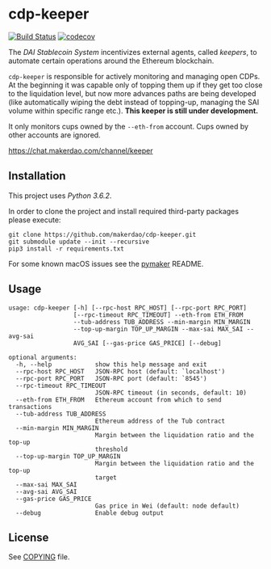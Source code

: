 # cdp-keeper

[![Build Status](https://travis-ci.org/makerdao/cdp-keeper.svg?branch=master)](https://travis-ci.org/makerdao/cdp-keeper)
[![codecov](https://codecov.io/gh/makerdao/cdp-keeper/branch/master/graph/badge.svg)](https://codecov.io/gh/makerdao/cdp-keeper)

The _DAI Stablecoin System_ incentivizes external agents, called _keepers_,
to automate certain operations around the Ethereum blockchain.

`cdp-keeper` is responsible for actively monitoring and managing open CDPs.
At the beginning it was capable only of topping them up if they get too close
to the liquidation level, but now more advances paths are being developed
(like automatically wiping the debt instead of topping-up, managing the SAI
volume within specific range etc.). **This keeper is still under development.**

It only monitors cups owned by the `--eth-from` account. Cups owned by other
accounts are ignored.

<https://chat.makerdao.com/channel/keeper>

## Installation

This project uses *Python 3.6.2*.

In order to clone the project and install required third-party packages please execute:
```
git clone https://github.com/makerdao/cdp-keeper.git
git submodule update --init --recursive
pip3 install -r requirements.txt
```

For some known macOS issues see the [pymaker](https://github.com/makerdao/pymaker) README.

## Usage

```
usage: cdp-keeper [-h] [--rpc-host RPC_HOST] [--rpc-port RPC_PORT]
                  [--rpc-timeout RPC_TIMEOUT] --eth-from ETH_FROM
                  --tub-address TUB_ADDRESS --min-margin MIN_MARGIN
                  --top-up-margin TOP_UP_MARGIN --max-sai MAX_SAI --avg-sai
                  AVG_SAI [--gas-price GAS_PRICE] [--debug]

optional arguments:
  -h, --help            show this help message and exit
  --rpc-host RPC_HOST   JSON-RPC host (default: `localhost')
  --rpc-port RPC_PORT   JSON-RPC port (default: `8545')
  --rpc-timeout RPC_TIMEOUT
                        JSON-RPC timeout (in seconds, default: 10)
  --eth-from ETH_FROM   Ethereum account from which to send transactions
  --tub-address TUB_ADDRESS
                        Ethereum address of the Tub contract
  --min-margin MIN_MARGIN
                        Margin between the liquidation ratio and the top-up
                        threshold
  --top-up-margin TOP_UP_MARGIN
                        Margin between the liquidation ratio and the top-up
                        target
  --max-sai MAX_SAI
  --avg-sai AVG_SAI
  --gas-price GAS_PRICE
                        Gas price in Wei (default: node default)
  --debug               Enable debug output
```

## License

See [COPYING](https://github.com/makerdao/cdp-keeper/blob/master/COPYING) file.

